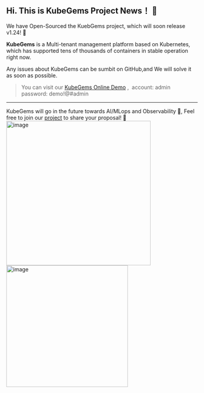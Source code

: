 ## Hi. This is KubeGems Project News！ 🎉

We have Open-Sourced the KuebGems project, which will soon release v1.24! 🎁

**KubeGems** is a Multi-tenant management platform based on Kubernetes, which has supported tens of thousands of containers in stable operation right now.

Any issues about KubeGems can be sumbit on GitHub,and We will solve it as soon as possible.

>You can visit our [KubeGems Online Demo](https://demo.kubegems.io/) ,&nbsp; account: admin &nbsp;&nbsp; password: demo!@#admin

---

KubeGems will go in the future towards AI/MLops and Observability 👀, Feel free to join our [project](https://github.com/orgs/kubegems/projects/9) to share your proposal! 👋
<img width="380" alt="image" src="https://github.com/kubegems/.github/assets/2688646/d535c624-bc5e-4480-a94d-72a19a0d5a1a">
<img width="320" alt="image" src="https://github.com/kubegems/.github/assets/2688646/561d9aef-f039-4ae2-916c-6a29dc660702">
